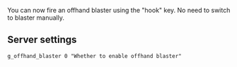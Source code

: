 You can now fire an offhand blaster using the "hook" key. No need to switch to blaster manually.

## Server settings

	g_offhand_blaster 0 "Whether to enable offhand blaster"